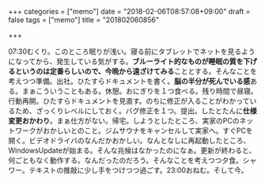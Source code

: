 +++
categories = ["memo"]
date = "2018-02-06T08:57:08+09:00"
draft = false
tags = ["memo"]
title = "201802060856"

+++

07:30むくり。このところ眠りが浅い。寝る前にタブレットでネットを見るようになってから、発生している気がする。**ブルーライト的なものが睡眠の質を下げるというのは定番らしいので、今晩から遠ざけてみる**こととする。そんなことを考えつつ準備。出社。ひたすらドキュメントを書く。**脳の半分が死んでいる感**ある。まぁこういうこともある。休憩。おにぎりを１つ食べる。残り時間で昼寝。行動再開。ひたすらドキュメントを見直す。のちに修正が入ることがわかっているため、ざっくりレベルにしておく。バグ修正を１つ。提出。したとたんに**仕様変更おかわり**。まぁ仕方がない。帰宅。しようとしたところ、実家のPCのネットワークがおかしいとのこと。ジムサウナをキャンセルして実家へ。すぐPCを開く。ビデオドライバのなんだかおかしい。なんとなしに再起動したところ、WindowsUpdateが始まる。そんな兆候はなかったのになぁ。更新が終わると、何ごともなく動作する。なんだったのだろう。そんなことを考えつつ夕食。シャワー。テキストの推敲に少し手をつけつつ過ごす。23:00おねむ。そして今。
